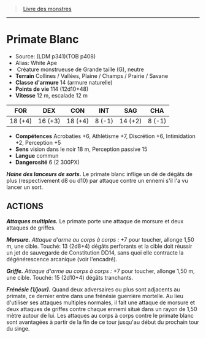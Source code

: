 ﻿> [Livre des monstres](tome_of_beasts.md)

---

# Primate Blanc

- Source: (LDM p341)(TOB p408)
- Alias: White Ape
-  Créature monstrueuse de Grande taille (G), neutre
- **Terrain** Collines / Vallées, Plaine / Champs / Prairie / Savane
- **Classe d'armure** 14 (armure naturelle)
- **Points de vie** 114 (12d10+48)
- **Vitesse** 12 m, escalade 12 m

|FOR|DEX|CON|INT|SAG|CHA|
|---|---|---|---|---|---|
|18 (+4)|16 (+3)|18 (+4)|8 (-1)|14 (+2)|8 (-1)|

- **Compétences** Acrobaties +6, Athlétisme +7, Discrétion +6, Intimidation +2, Perception +5
- **Sens** vision dans le noir 18 m, Perception passive 15
- **Langue** commun
- **Dangerosité** 6 (2 300PX)

**_Haine des lanceurs de sorts._** Le primate blanc inflige un dé de dégâts de plus (respectivement d8 ou d10) par attaque contre un ennemi s'il l'a vu lancer un sort.

## ACTIONS

**_Attaques multiples._** Le primate porte une attaque de morsure et deux attaques de griffes.

**_Morsure._** _Attaque d'arme au corps à corps :_ +7 pour toucher, allonge 1,50 m, une cible. Touché: 13 (2d8+4) dégâts perforants et la cible doit réussir un jet de sauvegarde de Constitution DD14, sans quoi elle contracte la dégénérescence arcanique (voir l'encadré).

**_Griffe._** _Attaque d'arme au corps à corps :_ +7 pour toucher, allonge 1,50 m, une cible. Touché: 15 (2d10+4) dégâts tranchants.

**_Frénésie (1/jour)._** Quand deux adversaires ou plus sont adjacents au primate, ce dernier entre dans une frénésie guerrière mortelle. Au lieu d'utiliser ses attaques multiples normales, il fait une attaque de morsure et deux attaques de griffes contre chaque ennemi situé dans un rayon de 1,50 mètre autour de lui. Les attaques au corps à corps contre le primate blanc sont avantagées à partir de la fin de ce tour jusqu'au début du prochain tour du singe.

